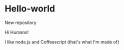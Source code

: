 # Hello-world
New repository

Hi Humans!

I like node.js and Coffeescript (that's what I'm made of)

